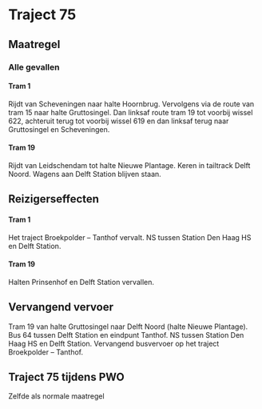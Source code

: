 # Traject 75
## Maatregel
### Alle gevallen

#### Tram 1
Rijdt van Scheveningen naar halte Hoornbrug. Vervolgens via de route van tram 15 naar halte Gruttosingel. Dan linksaf route tram 19 tot voorbij wissel 622, achteruit terug tot voorbij wissel 619 en dan linksaf terug naar Gruttosingel en Scheveningen.

#### Tram 19
Rijdt van Leidschendam tot halte Nieuwe Plantage. Keren in tailtrack Delft Noord.
Wagens aan Delft Station blijven staan.

## Reizigerseffecten

#### Tram 1
Het traject Broekpolder – Tanthof vervalt.
NS tussen Station Den Haag HS en Delft Station.

#### Tram 19
Halten Prinsenhof en Delft Station vervallen.

## Vervangend vervoer
Tram 19 van halte Gruttosingel naar Delft Noord (halte Nieuwe Plantage).
Bus 64 tussen Delft Station en eindpunt Tanthof.
NS tussen Station Den Haag HS en Delft Station.
Vervangend busvervoer op het traject Broekpolder – Tanthof.

## Traject 75 tijdens PWO
Zelfde als normale maatregel
